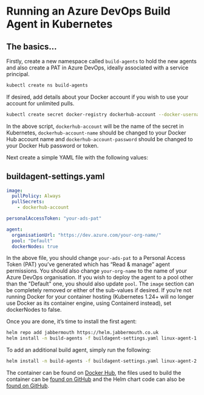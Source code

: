 # Running an Azure DevOps Build Agent in Kubernetes

## The basics…

Firstly, create a new namespace called `build-agents` to hold the new agents and also create a PAT in Azure DevOps, ideally associated with a service principal.

```bash
kubectl create ns build-agents
```

If desired, add details about your Docker account if you wish to use your account for unlimited pulls.

```bash
kubectl create secret docker-registry dockerhub-account --docker-username=dockerhub-account-name --docker-password=dockerhub-account-password --docker-email= --namespace build-agents
```

In the above script, `dockerhub-account` will be the name of the secret in Kubernetes, `dockerhub-account-name` should be changed to your Docker Hub account name and `dockerhub-account-password` should be changed to your Docker Hub password or token.

Next create a simple YAML file with the following values:

## buildagent-settings.yaml

```yaml
image:
  pullPolicy: Always
  pullSecrets:
    - dockerhub-account

personalAccessToken: "your-ads-pat"

agent:
  organisationUrl: "https://dev.azure.com/your-org-name/"
  pool: "Default"
  dockerNodes: true
```

In the above file, you should change `your-ads-pat` to a Personal Access Token (PAT) you’ve generated which has “Read & manage” agent permissions. You should also change `your-org-name` to the name of your Azure DevOps organisation. If you wish to deploy the agent to a pool other than the "Default" one, you should also update `pool`. The `image` section can be completely removed or either of the sub-values if desired. If you’re not running Docker for your container hosting (Kubernetes 1.24+ will no longer use Docker as its container engine, using Containerd instead), set dockerNodes to false.

Once you are done, it’s time to install the first agent:

```bash
helm repo add jabbermouth https://helm.jabbermouth.co.uk
helm install -n build-agents -f buildagent-settings.yaml linux-agent-1 jabbermouth/AzureDevOpsBuildAgent
```

To add an additional build agent, simply run the following:

```bash
helm install -n build-agents -f buildagent-settings.yaml linux-agent-2 jabbermouth/AzureDevOpsBuildAgent
```

The container can be found on [Docker Hub](https://hub.docker.com/repository/docker/jabbermouth/ads-linux-agent), the files used to build the container can be [found on GitHub](https://github.com/jabbermouth/ads-linux-agent) and the Helm chart code can also be [found on GitHub](https://github.com/jabbermouth/azure-devops-build-agent-helm).